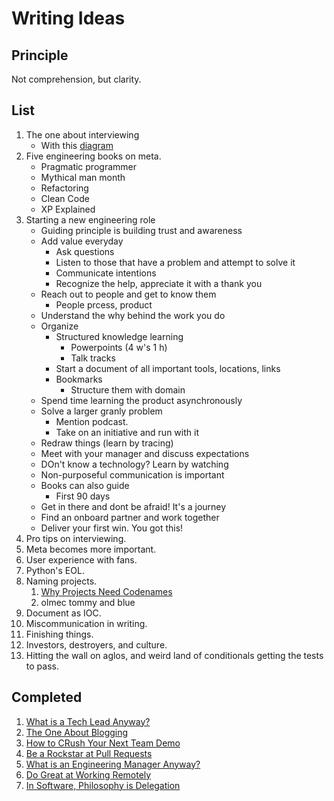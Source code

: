 # Writing Ideas

## Principle

Not comprehension, but clarity.

## List
1. The one about interviewing
    - With this [diagram](https://github.com/solidi/learning-notes/blob/master/interviews/diagrams/interviewing-pipeline.png)
1. Five engineering books on meta.
    - Pragmatic programmer
    - Mythical man month
    - Refactoring
    - Clean Code
    - XP Explained
1. Starting a new engineering role
    - Guiding principle is building trust and awareness
    - Add value everyday
        - Ask questions
        - Listen to those that have a problem and attempt to solve it
        - Communicate intentions
        - Recognize the help, appreciate it with a thank you
    - Reach out to people and get to know them
        - People prcess, product
    - Understand the why behind the work you do
    - Organize 
        - Structured knowledge learning
            - Powerpoints (4 w's 1 h)
            - Talk tracks
        - Start a document of all important tools, locations, links
        - Bookmarks
            - Structure them with domain
    - Spend time learning the product asynchronously
    - Solve a larger granly problem
        - Mention podcast.
        - Take on an initiative and run with it
    - Redraw things (learn by tracing)
    - Meet with your manager and discuss expectations
    - DOn't know a technology? Learn by watching
    - Non-purposeful communication is important
    - Books can also guide
        - First 90 days
    - Get in there and dont be afraid! It's a journey
    - Find an onboard partner and work together
    - Deliver your first win. You got this!
1. Pro tips on interviewing.
1. Meta becomes more important.
1. User experience with fans.
1. Python's EOL.
1. Naming projects.
    1. [Why Projects Need Codenames](https://artsy.github.io/blog/2019/05/10/why-projects-need-codenames/)
    1. olmec tommy and blue
1. Document as IOC.
1. Miscommunication in writing.
1. Finishing things.
1. Investors, destroyers, and culture.
1. Hitting the wall on aglos, and weird land of conditionals getting the tests to pass.

## Completed
1. [What is a Tech Lead Anyway?](https://dev.to/solidi/what-is-a-tech-lead-anyway-483p)
1. [The One About Blogging](https://medium.com/@solidi/the-one-about-blogging-cd9e65a2055b)
1. [How to CRush Your Next Team Demo](https://dev.to/solidi/how-to-crush-your-next-team-demo-2bb5)
1. [Be a Rockstar at Pull Requests](https://dev.to/solidi/be-a-rockstar-at-pull-requests-1e4f)
1. [What is an Engineering Manager Anyway?](https://dev.to/solidi/what-is-an-engineering-manager-anyway-4and)
1. [Do Great at Working Remotely](https://dev.to/solidi/do-great-at-working-remotely-1oh9)
1. [In Software, Philosophy is Delegation](https://medium.com/@solidi/in-software-philosophy-is-delegation-c786dd3a16cf)
